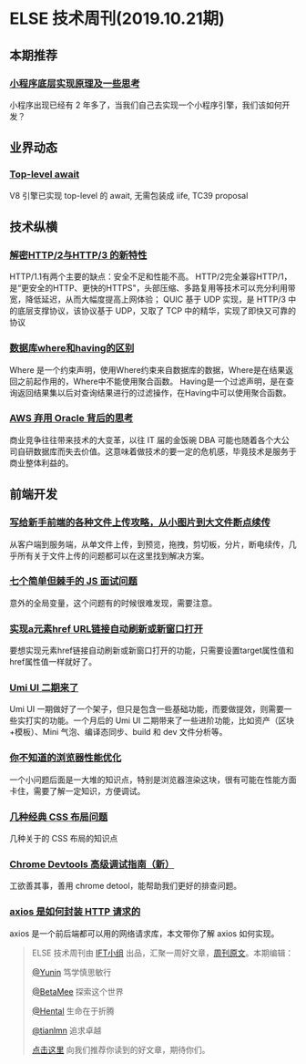 # ELSE 技术周刊(2019.10.21期)

## 本期推荐

### [小程序底层实现原理及一些思考](https://zhuanlan.zhihu.com/p/81775922)

小程序出现已经有 2 年多了，当我们自己去实现一个小程序引擎，我们该如何开发？

## 业界动态

### [Top-level await](https://v8.dev/features/top-level-await)

V8 引擎已实现 top-level 的 await, 无需包装成 iife, TC39 proposal

## 技术纵横

### [解密HTTP/2与HTTP/3 的新特性](https://segmentfault.com/a/1190000020714686)

HTTP/1.1有两个主要的缺点：安全不足和性能不高。
HTTP/2完全兼容HTTP/1，是“更安全的HTTP、更快的HTTPS"，头部压缩、多路复用等技术可以充分利用带宽，降低延迟，从而大幅度提高上网体验；
QUIC 基于 UDP 实现，是 HTTP/3 中的底层支撑协议，该协议基于 UDP，又取了 TCP 中的精华，实现了即快又可靠的协议

### [数据库where和having的区别](https://segmentfault.com/a/1190000020742538)

Where 是一个约束声明，使用Where约束来自数据库的数据，Where是在结果返回之前起作用的，Where中不能使用聚合函数。
Having是一个过滤声明，是在查询返回结果集以后对查询结果进行的过滤操作，在Having中可以使用聚合函数。

### [AWS 弃用 Oracle 背后的思考](https://mp.weixin.qq.com/s/lt-hmibGlmaB_MZxg4hYgg)

商业竞争往往带来技术的大变革，以往 IT 届的金饭碗 DBA 可能也随着各个大公司自研数据库而失去价值。这意味着做技术的要一定的危机感，毕竟技术是服务于商业整体利益的。

## 前端开发

### [写给新手前端的各种文件上传攻略，从小图片到大文件断点续传](https://juejin.im/post/5da14778f265da5bb628e590)

从客户端到服务端，从单文件上传，到预览，拖拽，剪切板，分片，断电续传，几乎所有关于文件上传的问题都可以在这里找到解决方案。

### [七个简单但棘手的 JS 面试问题](https://segmentfault.com/a/1190000020722239)

意外的全局变量，这个问题有的时候很难发现，需要注意。

### [实现a元素href URL链接自动刷新或新窗口打开](https://www.zhangxinxu.com/wordpress/2019/10/a-href-target-window-blank-refresh/)

要想实现元素href链接自动刷新或新窗口打开的功能，只需要设置target属性值和href属性值一样就好了。

### [Umi UI 二期来了](https://github.com/sorrycc/blog/issues/87)

Umi UI 一期做好了一个架子，但只是包含一些基础功能，而要做提效，则需要一些实打实的功能。一个月后的 Umi UI 二期带来了一些进阶功能，比如资产（区块+模板）、Mini 气泡、编译态同步、build 和 dev 文件分析等。

### [你不知道的浏览器性能优化](https://mp.weixin.qq.com/s/az6wvBq5Q6p24UXnQtvxng)

一个小问题后面是一大堆的知识点，特别是浏览器渲染这块，很有可能在性能方面卡住，需要了解一定知识，方便调试。

### [几种经典 CSS 布局问题](https://mp.weixin.qq.com/s/yqHKaRJnBlWkXAkCru7Pew)

几种关于的 CSS 布局的知识点

### [Chrome Devtools 高级调试指南（新）](https://mp.weixin.qq.com/s/N5dU_s3jRSH13oQghO90lg)

工欲善其事，善用 chrome detool，能帮助我们更好的排查问题。

### [axios 是如何封装 HTTP 请求的 ](https://mp.weixin.qq.com/s/rilUedkk13J2TlHwbTiWDg)

axios 是一个前后端都可以用的网络请求库，本文带你了解 axios 如何实现。

> ELSE 技术周刊由 [IFT小组](https://github.com/CtripFE) 出品，汇聚一周好文章，[周刊原文](https://zhuanlan.zhihu.com/p/87653746)。本期编辑：
>
> [@Yunin](https://github.com/Yunin) 笃学慎思敏行
>
> [@BetaMee](https://github.com/BetaMee) 探索这个世界
>
> [@Hental](https://github.com/Hental) 生命在于折腾
>
> [@tianlmn](https://github.com/tianlmn) 追求卓越
>
> [点击这里](https://github.com/CtripFE/fe-weekly/issues) 向我们推荐你读到的好文章，期待你们。